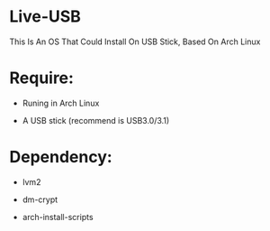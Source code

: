 # Live-USB

This Is An OS That Could Install On USB Stick, Based On Arch Linux

# Require:

* Runing in Arch Linux

* A USB stick (recommend is USB3.0/3.1)

# Dependency:

* lvm2

* dm-crypt

* arch-install-scripts
